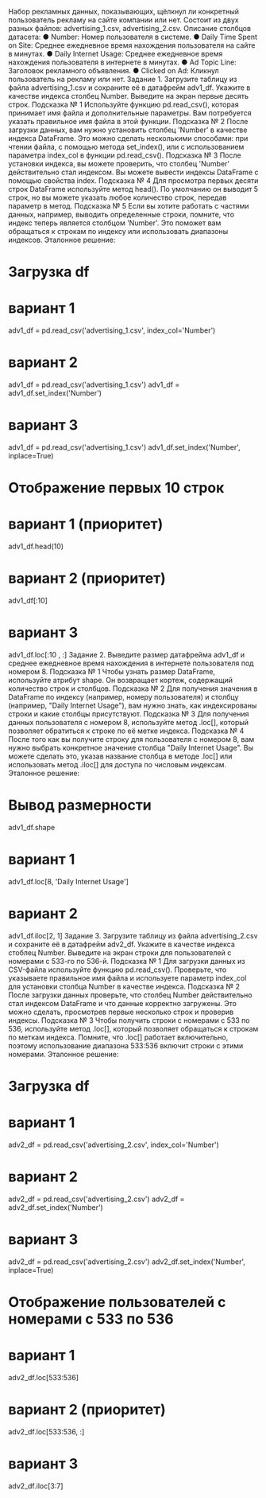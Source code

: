 Набор рекламных данных, показывающих, щёлкнул ли конкретный
пользователь рекламу на сайте компании или нет. Состоит из двух разных
файлов: advertising_1.csv, advertising_2.csv. Описание столбцов
датасета:
● Number: Номер пользователя в системе.
● Daily Time Spent on Site: Среднее ежедневное время нахождения
пользователя на сайте в минутах.
● Daily Internet Usage: Среднее ежедневное время нахождения
пользователя в интернете в минутах.
● Ad Topic Line: Заголовок рекламного объявления.
● Clicked on Ad: Кликнул пользователь на рекламу или нет.
Задание 1.
Загрузите таблицу из файла advertising_1.csv и сохраните её в датафрейм
adv1_df. Укажите в качестве индекса столбец Number. Выведите на экран
первые десять строк.
Подсказка № 1
Используйте функцию pd.read_csv(), которая принимает имя файла и
дополнительные параметры. Вам потребуется указать правильное имя файла в этой
функции.
Подсказка № 2
После загрузки данных, вам нужно установить столбец 'Number' в качестве индекса
DataFrame. Это можно сделать несколькими способами: при чтении файла, с помощью
метода set_index(), или с использованием параметра index_col в функции
pd.read_csv().
Подсказка № 3
После установки индекса, вы можете проверить, что столбец 'Number' действительно
стал индексом. Вы можете вывести индексы DataFrame с помощью свойства index.
Подсказка № 4
Для просмотра первых десяти строк DataFrame используйте метод head(). По
умолчанию он выводит 5 строк, но вы можете указать любое количество строк,
передав параметр в метод.
Подсказка № 5
Если вы хотите работать с частями данных, например, выводить определенные строки,
помните, что индекс теперь является столбцом 'Number'. Это поможет вам обращаться
к строкам по индексу или использовать диапазоны индексов.
Эталонное решение:
# Загрузка df
# вариант 1
adv1_df = pd.read_csv('advertising_1.csv', index_col='Number')
# вариант 2
adv1_df = pd.read_csv('advertising_1.csv')
adv1_df = adv1_df.set_index('Number')
# вариант 3
adv1_df = pd.read_csv('advertising_1.csv')
adv1_df.set_index('Number', inplace=True)
# Отображение первых 10 строк
# вариант 1 (приоритет)
adv1_df.head(10)
# вариант 2 (приоритет)
adv1_df[:10]
# вариант 3
adv1_df.loc[:10 , :]
Задание 2.
Выведите размер датафрейма adv1_df и cреднее ежедневное время
нахождения в интернете пользователя под номером 8.
Подсказка № 1
Чтобы узнать размер DataFrame, используйте атрибут shape. Он возвращает кортеж,
содержащий количество строк и столбцов.
Подсказка № 2
Для получения значения в DataFrame по индексу (например, номеру пользователя) и
столбцу (например, "Daily Internet Usage"), вам нужно знать, как индексированы строки
и какие столбцы присутствуют.
Подсказка № 3
Для получения данных пользователя с номером 8, используйте метод .loc[], который
позволяет обратиться к строке по её метке индекса.
Подсказка № 4
После того как вы получите строку для пользователя с номером 8, вам нужно выбрать
конкретное значение столбца "Daily Internet Usage". Вы можете сделать это, указав
название столбца в методе .loc[] или использовать метод .iloc[] для доступа по
числовым индексам.
Эталонное решение:
# Вывод размерности
adv1_df.shape
# вариант 1
adv1_df.loc[8, 'Daily Internet Usage']
# вариант 2
adv1_df.iloc[2, 1]
Задание 3.
Загрузите таблицу из файла advertising_2.csv и сохраните её в датафрейм
adv2_df. Укажите в качестве индекса стоблец Number. Выведите на экран
строки для пользователей с номерами с 533-го по 536-й.
Подсказка № 1
Для загрузки данных из CSV-файла используйте функцию pd.read_csv(). Проверьте,
что указываете правильное имя файла и используете параметр index_col для
установки столбца Number в качестве индекса.
Подсказка № 2
После загрузки данных проверьте, что столбец Number действительно стал индексом
DataFrame и что данные корректно загружены. Это можно сделать, просмотрев первые
несколько строк и проверив индексы.
Подсказка № 3
Чтобы получить строки с номерами с 533 по 536, используйте метод .loc[], который
позволяет обращаться к строкам по меткам индекса. Помните, что .loc[] работает
включительно, поэтому использование диапазона 533:536 включит строки с этими
номерами.
Эталонное решение:
# Загрузка df
# вариант 1
adv2_df = pd.read_csv('advertising_2.csv', index_col='Number')
# вариант 2
adv2_df = pd.read_csv('advertising_2.csv')
adv2_df = adv2_df.set_index('Number')
# вариант 3
adv2_df = pd.read_csv('advertising_2.csv')
adv2_df.set_index('Number', inplace=True)
# Отображение пользователей с номерами с 533 по 536
# вариант 1
adv2_df.loc[533:536]
# вариант 2 (приоритет)
adv2_df.loc[533:536, :]
# вариант 3
adv2_df.iloc[3:7]
